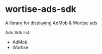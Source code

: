 # wortise-ads-sdk
<p>A library for displaying AdMob & Wortise ads</p>
<p>Ads Sdk list:</p>
  <ul>
    <li>AdMob</li>
    <li>Wortise</li>
  </ul>
